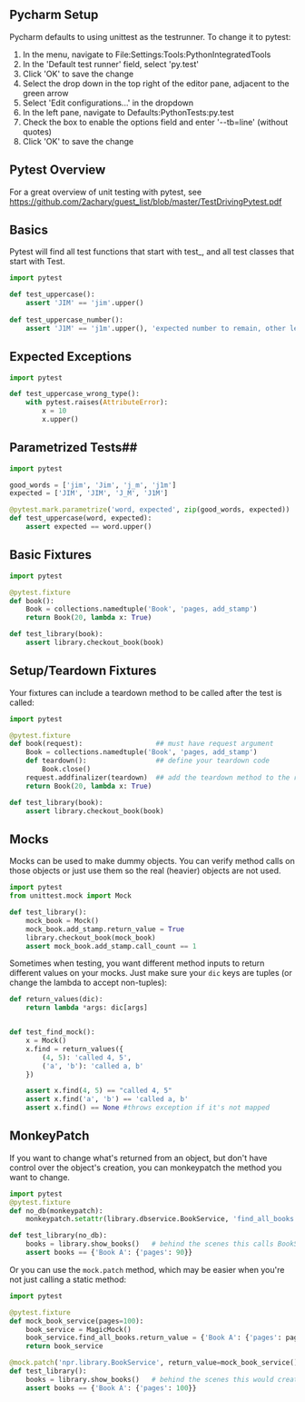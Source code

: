 ## Pycharm Setup ##
Pycharm defaults to using unittest as the testrunner. To change it to pytest:

1. In the menu, navigate to File:Settings:Tools:PythonIntegratedTools
2. In the 'Default test runner' field, select 'py.test'
3. Click 'OK' to save the change
4. Select the drop down in the top right of the editor pane, adjacent to the green arrow
5. Select 'Edit configurations...' in the dropdown
6. In the left pane, navigate to Defaults:PythonTests:py.test
7. Check the box to enable the options field and enter '--tb=line' (without quotes)
8. Click 'OK' to save the change

## Pytest Overview ##
For a great overview of unit testing with pytest, see https://github.com/2achary/guest_list/blob/master/TestDrivingPytest.pdf

## Basics ##
Pytest will find all test functions that start with test_, and all test classes that start with Test.

```python
import pytest

def test_uppercase():
    assert 'JIM' == 'jim'.upper()
    
def test_uppercase_number():
    assert 'J1M' == 'j1m'.upper(), 'expected number to remain, other letters to be uppercase'
```

## Expected Exceptions ##
```python
import pytest

def test_uppercase_wrong_type():
    with pytest.raises(AttributeError):
        x = 10
        x.upper()
```

## Parametrized Tests##
```python
import pytest

good_words = ['jim', 'Jim', 'j_m', 'j1m']
expected = ['JIM', 'JIM', 'J_M', 'J1M']

@pytest.mark.parametrize('word, expected', zip(good_words, expected))
def test_uppercase(word, expected):
    assert expected == word.upper()
```

## Basic Fixtures ##
```python
import pytest

@pytest.fixture
def book():
    Book = collections.namedtuple('Book', 'pages, add_stamp')
    return Book(20, lambda x: True)

def test_library(book):
    assert library.checkout_book(book)
```

## Setup/Teardown Fixtures ##
Your fixtures can include a teardown method to be called after the test is called:
```python
import pytest

@pytest.fixture
def book(request):                  ## must have request argument
    Book = collections.namedtuple('Book', 'pages, add_stamp')
    def teardown():                 ## define your teardown code
        Book.close()
    request.addfinalizer(teardown)  ## add the teardown method to the request object
    return Book(20, lambda x: True)

def test_library(book):
    assert library.checkout_book(book)
```

## Mocks ##
Mocks can be used to make dummy objects. You can verify method calls on those objects or just use them so the real (heavier) objects are not used.

```python
import pytest
from unittest.mock import Mock

def test_library():
    mock_book = Mock()
    mock_book.add_stamp.return_value = True
    library.checkout_book(mock_book)
    assert mock_book.add_stamp.call_count == 1
```

Sometimes when testing, you want different method inputs to return different values on your mocks. Just make sure your `dic` keys are tuples (or change the lambda to accept non-tuples):
```python
def return_values(dic):
    return lambda *args: dic[args]


def test_find_mock():
    x = Mock()
    x.find = return_values({
        (4, 5): 'called 4, 5',
        ('a', 'b'): 'called a, b'
    })

    assert x.find(4, 5) == "called 4, 5"
    assert x.find('a', 'b') == 'called a, b'
    assert x.find() == None #throws exception if it's not mapped
```

## MonkeyPatch ##
If you want to change what's returned from an object, but don't have control over the object's creation, you can monkeypatch the method you want to change.
```python
import pytest
@pytest.fixture
def no_db(monkeypatch):
    monkeypatch.setattr(library.dbservice.BookService, 'find_all_books', lambda: {'Book A': {'pages': 90}})

def test_library(no_db):
    books = library.show_books()   # behind the scenes this calls BookService.find_all_books()
    assert books == {'Book A': {'pages': 90}}
```

Or you can use the `mock.patch` method, which may be easier when you're not just calling a static method:
```python
import pytest

@pytest.fixture
def mock_book_service(pages=100):
    book_service = MagicMock()
    book_service.find_all_books.return_value = {'Book A': {'pages': pages}}
    return book_service

@mock.patch('npr.library.BookService', return_value=mock_book_service())
def test_library():
    books = library.show_books()   # behind the scenes this would create a BookService and call find_all_books() on it
    assert books == {'Book A': {'pages': 100}}
```
